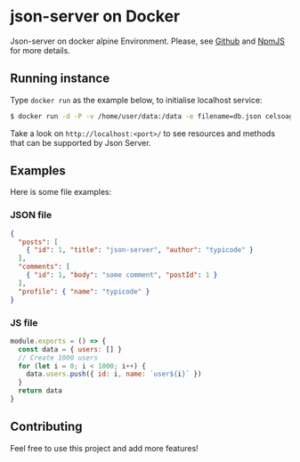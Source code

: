 # json-server on Docker

Json-server on docker alpine Environment. Please, see [Github](https://github.com/typicode/json-server) and [NpmJS](https://www.npmjs.com/package/json-server) for more details.

## Running instance

Type `docker run` as the example below, to initialise localhost service:

```bash
$ docker run -d -P -v /home/user/data:/data -e filename=db.json celsoagra/json-server
```

Take a look on `http://localhost:<port>/` to see resources and methods that can be supported by Json Server.

## Examples

Here is some file examples:

### JSON file


```json
{
  "posts": [
    { "id": 1, "title": "json-server", "author": "typicode" }
  ],
  "comments": [
    { "id": 1, "body": "some comment", "postId": 1 }
  ],
  "profile": { "name": "typicode" }
}

```

### JS file

```javascript
module.exports = () => {
  const data = { users: [] }
  // Create 1000 users 
  for (let i = 0; i < 1000; i++) {
    data.users.push({ id: i, name: `user${i}` })
  }
  return data
}

```

## Contributing

Feel free to use this project and add more features!
